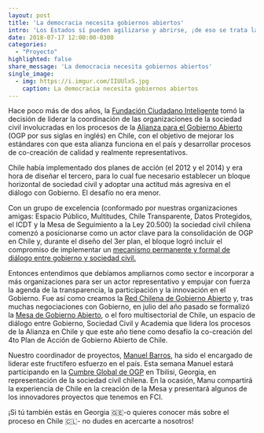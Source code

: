 ```yaml
---
layout: post
title: 'La democracia necesita gobiernos abiertos'
intro: 'Los Estados sí pueden agilizarse y abrirse, ¡de eso se trata la iniciativa Alianza para el Gobierno Abierto!'
date: 2018-07-17 12:00:00-0300
categories:
  - "Proyecto"
highlighted: false
share_message: 'La democracia necesita gobiernos abiertos'
single_image:
  - img: https://i.imgur.com/IIUUlxS.jpg
    caption: La democracia necesita gobiernos abiertos
---
```

Hace poco más de dos años, la [Fundación Ciudadano Inteligente](https://ciudadanointeligente.org/) tomó la decisión de liderar la coordinación de las organizaciones de la sociedad civil involucradas en los procesos de la [Alianza para el Gobierno Abierto](https://www.opengovpartnership.org/tag/alianza-de-gobierno-abierto) (OGP por sus siglas en inglés) en Chile, con el objetivo de mejorar los estándares con que esta alianza funciona en el país y desarrollar procesos de co-creación de calidad y realmente representativos.

Chile había implementado dos planes de acción (el 2012 y el 2014) y era hora de diseñar el tercero, para lo cual fue necesario establecer un bloque horizontal de sociedad civil y adoptar una actitud más agresiva en el diálogo con Gobierno. El desafío no era menor.

Con un grupo de excelencia (conformado por nuestras organizaciones amigas: Espacio Público, Multitudes, Chile Transparente, Datos Protegidos, el ICDT y la Mesa de Seguimiento a la Ley 20.500) la sociedad civil chilena comenzó a posicionarse como un actor clave para la consolidación de OGP en Chile y, durante el diseño del 3er plan, el bloque logró incluir el compromiso de implementar un [mecanismo permanente y formal de diálogo entre gobierno y sociedad civil.](https://www.opengovpartnership.org/stories/foros-multisectoriales-colaboraci-n-elemento-central-de-la-alianza-para-el-gobierno-abierto)

Entonces entendimos que debíamos ampliarnos como sector e incorporar a más organizaciones para ser un actor representativo y empujar con fuerza la agenda de la transparencia, la participación y la innovación en el Gobierno. Fue así como creamos la [Red Chilena de Gobierno Abierto](https://twitter.com/redchilega) y, tras muchas negociaciones con Gobierno, en julio del año pasado se formalizó la [Mesa de Gobierno Abierto](http://www.ogp.gob.cl/es/mesa-de-trabajo/), o el foro multisectorial de Chile, un espacio de diálogo entre Gobierno, Sociedad Civil y Academia que lidera los procesos de la Alianza en Chile y que este año tiene como desafío la co-creación del 4to Plan de Acción de Gobierno Abierto de Chile.

Nuestro coordinador de proyectos, [Manuel Barros](https://twitter.com/manuelbarrosr), ha sido el encargado de liderar este fructífero esfuerzo en el país. Esta semana Manuel estará participando en la [Cumbre Global de OGP](https://www.opengovpartnership.org/events/ogp-global-summit-2018-tbilisi) en Tbilisi, Georgia, en representación de la sociedad civil chilena. En la ocasión, Manu compartirá la experiencia de Chile en la creación de la Mesa y presentará algunos de los innovadores proyectos que tenemos en FCI.

¡Si tú también estás en Georgia 🇬🇪-o quieres conocer más sobre el proceso en Chile 🇨🇱- no dudes en acercarte a nosotros!
